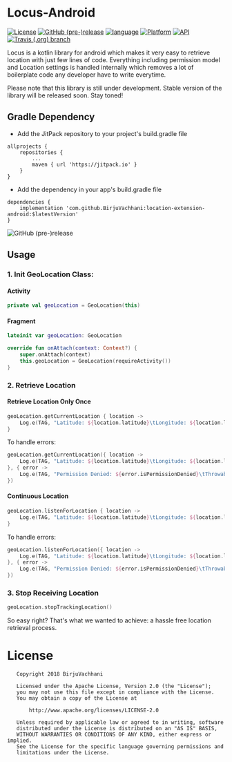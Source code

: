 # Locus-Android

[![License](https://img.shields.io/badge/License-Apache%202.0-2196F3.svg?style=for-the-badge)](https://opensource.org/licenses/Apache-2.0)
[![GitHub (pre-)release](https://img.shields.io/github/release-pre/birjuvachhani/location-extension-android.svg?style=for-the-badge&colorB=607D8B)](https://github.com/BirjuVachhani/location-extension-android/releases)
[![language](https://img.shields.io/github/languages/top/BirjuVachhani/location-extension-android.svg?style=for-the-badge&colorB=f18e33)](https://kotlinlang.org/)
[![Platform](https://img.shields.io/badge/Platform-Android-green.svg?style=for-the-badge)](https://www.android.com/)
[![API](https://img.shields.io/badge/API-16%2B-F44336.svg?style=for-the-badge)](https://android-arsenal.com/api?level=16)
[![Travis (.org) branch](https://img.shields.io/travis/BirjuVachhani/location-extension-android/master.svg?style=for-the-badge)](https://travis-ci.org/BirjuVachhani/location-extension-android)

Locus is a kotlin library for android which makes it very easy to retrieve location with just few lines of code. Everything including permission model and Location settings is handled internally which removes a lot of boilerplate code any developer have to write everytime. 

Please note that this library is still under development. Stable version of the library will be released soon. Stay toned!

## Gradle Dependency

* Add the JitPack repository to your project's build.gradle file

```
allprojects {
    repositories {
        ...
        maven { url 'https://jitpack.io' }
    }
}
```

* Add the dependency in your app's build.gradle file

```
dependencies {
    implementation 'com.github.BirjuVachhani:location-extension-android:$latestVersion'
}
```

![GitHub (pre-)release](https://img.shields.io/github/release-pre/birjuvachhani/location-extension-android.svg?style=for-the-badge&colorB=0091EA)

## Usage

### 1. Init GeoLocation Class:

#### Activity
```kotlin
private val geoLocation = GeoLocation(this)
```

#### Fragment
```kotlin
lateinit var geoLocation: GeoLocation

override fun onAttach(context: Context?) {
    super.onAttach(context)
    this.geoLocation = GeoLocation(requireActivity())
}
```
### 2. Retrieve Location

#### Retrieve Location Only Once
```kotlin
geoLocation.getCurrentLocation { location ->
    Log.e(TAG, "Latitude: ${location.latitude}\tLongitude: ${location.longitude}")
}
```
To handle errors:

```kotlin
geoLocation.getCurrentLocation({ location ->
    Log.e(TAG, "Latitude: ${location.latitude}\tLongitude: ${location.longitude}")
}, { error ->
    Log.e(TAG, "Permission Denied: ${error.isPermissionDenied}\tThrowable: ${error.throwable.message}")
})
```

#### Continuous Location
```kotlin
geoLocation.listenForLocation { location ->
    Log.e(TAG, "Latitude: ${location.latitude}\tLongitude: ${location.longitude}")
}
```
To handle errors:

```kotlin
geoLocation.listenForLocation({ location ->
    Log.e(TAG, "Latitude: ${location.latitude}\tLongitude: ${location.longitude}")
}, { error ->
    Log.e(TAG, "Permission Denied: ${error.isPermissionDenied}\tThrowable: ${error.throwable.message}")
})
```

### 3. Stop Receiving Location
```kotlin
geoLocation.stopTrackingLocation()
```

So easy right? That's what we wanted to achieve: a hassle free location retrieval process.

# License

```
   Copyright 2018 BirjuVachhani

   Licensed under the Apache License, Version 2.0 (the "License");
   you may not use this file except in compliance with the License.
   You may obtain a copy of the License at

       http://www.apache.org/licenses/LICENSE-2.0

   Unless required by applicable law or agreed to in writing, software
   distributed under the License is distributed on an "AS IS" BASIS,
   WITHOUT WARRANTIES OR CONDITIONS OF ANY KIND, either express or implied.
   See the License for the specific language governing permissions and
   limitations under the License.
```
